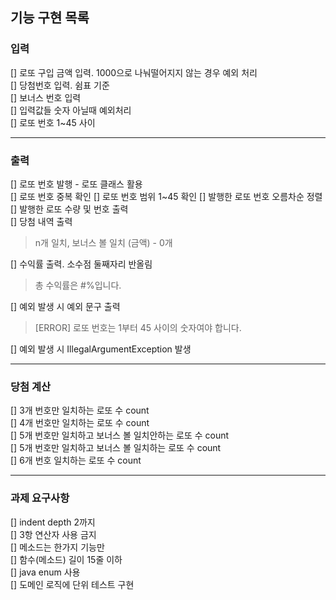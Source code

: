 ## 기능 구현 목록

### 입력
[] 로또 구입 금액 입력. 1000으로 나눠떨어지지 않는 경우 예외 처리<br>
[] 당첨번호 입력. 쉼표 기준<br>
[] 보너스 번호 입력<br>
[] 입력값들 숫자 아닐때 예외처리<br>
[] 로또 번호 1~45 사이
<hr>

### 출력
[] 로또 번호 발행 - 로또 클래스 활용 <br>
[] 로또 번호 중복 확인
[] 로또 번호 범위 1~45 확인 
[] 발행한 로또 번호 오름차순 정렬<br>
[] 발행한 로또 수량 및 번호 출력<br>
[] 당첨 내역 출력<br>
>n개 일치, 보너스 볼 일치 (금액) - 0개<br>
>
[] 수익률 출력. 소수점 둘째자리 반올림<br>
> 총 수익률은 #%입니다.<br>
> 
[] 예외 발생 시 예외 문구 출력<br>
> [ERROR] 로또 번호는 1부터 45 사이의 숫자여야 합니다.

[] 예외 발생 시 IllegalArgumentException 발생 
<hr>

### 당첨 계산
[] 3개 번호만 일치하는 로또 수 count<br>
[] 4개 번호만 일치하는 로또 수 count<br>
[] 5개 번호만 일치하고 보너스 볼 일치안하는 로또 수 count<br>
[] 5개 번호만 일치하고 보너스 볼 일치하는 로또 수 count<br>
[] 6개 번호 일치하는 로또 수 count<br>

<hr>

### 과제 요구사항 
[] indent depth 2까지<br>
[] 3항 연산자 사용 금지<br>
[] 메소드는 한가지 기능만<br>
[] 함수(메소드) 길이 15줄 이하<br>
[] java enum 사용<br>
[] 도메인 로직에 단위 테스트 구현




